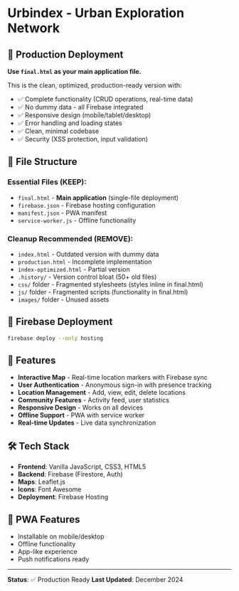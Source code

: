 # Urbindex - Urban Exploration Network

## 🚀 Production Deployment

**Use `final.html` as your main application file.**

This is the clean, optimized, production-ready version with:
- ✅ Complete functionality (CRUD operations, real-time data)
- ✅ No dummy data - all Firebase integrated
- ✅ Responsive design (mobile/tablet/desktop)
- ✅ Error handling and loading states
- ✅ Clean, minimal codebase
- ✅ Security (XSS protection, input validation)

## 📁 File Structure

### Essential Files (KEEP):
- `final.html` - **Main application** (single-file deployment)
- `firebase.json` - Firebase hosting configuration
- `manifest.json` - PWA manifest
- `service-worker.js` - Offline functionality

### Cleanup Recommended (REMOVE):
- `index.html` - Outdated version with dummy data
- `production.html` - Incomplete implementation
- `index-optimized.html` - Partial version
- `.history/` - Version control bloat (50+ old files)
- `css/` folder - Fragmented stylesheets (styles inline in final.html)
- `js/` folder - Fragmented scripts (functionality in final.html)
- `images/` folder - Unused assets

## 🔧 Firebase Deployment

```bash
firebase deploy --only hosting
```

## 🎯 Features

- **Interactive Map** - Real-time location markers with Firebase sync
- **User Authentication** - Anonymous sign-in with presence tracking
- **Location Management** - Add, view, edit, delete locations
- **Community Features** - Activity feed, user statistics
- **Responsive Design** - Works on all devices
- **Offline Support** - PWA with service worker
- **Real-time Updates** - Live data synchronization

## 🛠 Tech Stack

- **Frontend**: Vanilla JavaScript, CSS3, HTML5
- **Backend**: Firebase (Firestore, Auth)
- **Maps**: Leaflet.js
- **Icons**: Font Awesome
- **Deployment**: Firebase Hosting

## 📱 PWA Features

- Installable on mobile/desktop
- Offline functionality
- App-like experience
- Push notifications ready

---

**Status**: ✅ Production Ready
**Last Updated**: December 2024